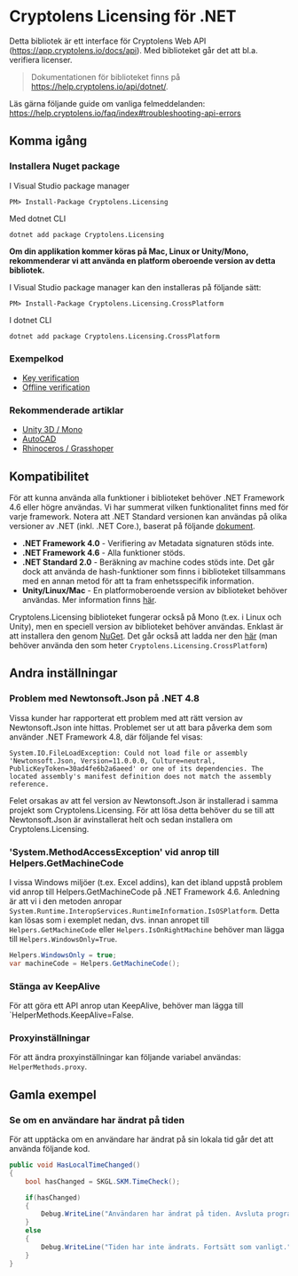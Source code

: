 # Cryptolens Licensing för .NET

Detta bibliotek är ett interface för Cryptolens Web API (https://app.cryptolens.io/docs/api). Med biblioteket går det att bl.a. verifiera licenser.

> Dokumentationen för biblioteket finns på https://help.cryptolens.io/api/dotnet/.

Läs gärna följande guide om vanliga felmeddelanden: https://help.cryptolens.io/faq/index#troubleshooting-api-errors

## Komma igång

### Installera Nuget package

I Visual Studio package manager
```
PM> Install-Package Cryptolens.Licensing
```

Med dotnet CLI
```
dotnet add package Cryptolens.Licensing
```

**Om din applikation kommer köras på Mac, Linux or Unity/Mono, rekommenderar vi att använda en platform oberoende version av detta bibliotek.**

I Visual Studio package manager kan den installeras på följande sätt:
```
PM> Install-Package Cryptolens.Licensing.CrossPlatform
```

I dotnet CLI
```
dotnet add package Cryptolens.Licensing.CrossPlatform
```

### Exempelkod
* [Key verification](https://help.cryptolens.io/examples/key-verification)
* [Offline verification](https://help.cryptolens.io/examples/offline-verification)

### Rekommenderade artiklar

* [Unity 3D / Mono](https://help.cryptolens.io/getting-started/unity)
* [AutoCAD](https://cryptolens.io/2019/01/autocad-plugin-software-licensing/)
* [Rhinoceros / Grasshoper](https://cryptolens.io/2019/01/protecting-rhinoceros-plugins-with-software-licensing/)

## Kompatibilitet

För att kunna använda alla funktioner i biblioteket behöver .NET Framework 4.6 eller högre användas. Vi har summerat vilken funktionalitet finns med för varje framework. Notera att .NET Standard versionen kan användas på olika versioner av .NET (inkl. .NET Core.), baserat på följande [dokument](https://docs.microsoft.com/en-us/dotnet/standard/net-standard).

* **.NET Framework 4.0** - Verifiering av Metadata signaturen stöds inte.
* **.NET Framework 4.6** - Alla funktioner stöds.
* **.NET Standard 2.0** - Beräkning av machine codes stöds inte. Det går dock att använda de hash-funktioner som finns i biblioteket tillsammans med en annan metod för att ta fram enhetsspecifik information.
* **Unity/Linux/Mac** - En platformoberoende version av biblioteket behöver användas. Mer information finns [här](https://help.cryptolens.io/getting-started/unity). 

Cryptolens.Licensing biblioteket fungerar också på Mono (t.ex. i Linux och Unity), men en speciell version av biblioteket behöver användas. Enklast är att installera den genom [NuGet](https://www.nuget.org/packages/Cryptolens.Licensing.CrossPlatform/). Det går också att ladda ner den [här](https://github.com/Cryptolens/cryptolens-dotnet/releases) (man behöver använda den som heter `Cryptolens.Licensing.CrossPlatform`)

## Andra inställningar

### Problem med Newtonsoft.Json på .NET 4.8
Vissa kunder har rapporterat ett problem med att rätt version av Newtonsoft.Json inte hittas. Problemet ser ut att bara påverka dem som använder .NET Framework 4.8, där följande fel visas:

```
System.IO.FileLoadException: Could not load file or assembly 'Newtonsoft.Json, Version=11.0.0.0, Culture=neutral, PublicKeyToken=30ad4fe6b2a6aeed' or one of its dependencies. The located assembly's manifest definition does not match the assembly reference.
```

Felet orsakas av att fel version av Newtonsoft.Json är installerad i samma projekt som Cryptolens.Licensing. För att lösa detta behöver du se till att Newtonsoft.Json är avinstallerat helt och sedan installera om Cryptolens.Licensing.

### 'System.MethodAccessException' vid anrop till Helpers.GetMachineCode
I vissa Windows miljöer (t.ex. Excel addins), kan det ibland uppstå problem vid anrop till Helpers.GetMachineCode på .NET Framework 4.6. Anledning är att vi i den metoden anropar `System.Runtime.InteropServices.RuntimeInformation.IsOSPlatform`. Detta kan lösas som i exemplet nedan, dvs. innan anropet till `Helpers.GetMachineCode` eller `Helpers.IsOnRightMachine` behöver man lägga till `Helpers.WindowsOnly=True`.

```cs
Helpers.WindowsOnly = true;
var machineCode = Helpers.GetMachineCode();
```

### Stänga av KeepAlive
För att göra ett API anrop utan KeepAlive, behöver man lägga till `HelperMethods.KeepAlive=False.

### Proxyinställningar
För att ändra proxyinställningar kan följande variabel användas: `HelperMethods.proxy`.

## Gamla exempel

### Se om en användare har ändrat på tiden

För att upptäcka om en användare har ändrat på sin lokala tid går det att använda följande kod.

```cs
public void HasLocalTimeChanged()
{
    bool hasChanged = SKGL.SKM.TimeCheck();

    if(hasChanged)
    {
        Debug.WriteLine("Användaren har ändrat på tiden. Avsluta programmet.");
    }
    else
    {
        Debug.WriteLine("Tiden har inte ändrats. Fortsätt som vanligt.");
    }
}
```


